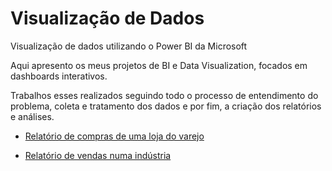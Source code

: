 
# Visualização de Dados

  Visualização de dados utilizando o Power BI da Microsoft
  
  Aqui apresento os meus projetos de BI e Data Visualization, focados em dashboards interativos.
  
  Trabalhos esses realizados seguindo todo o processo de entendimento do problema, coleta e tratamento dos dados e por fim, a criação dos relatórios e análises.
  
  * [Relatório de compras de uma loja do varejo](https://github.com/pedrotassi/datavisual/tree/main/compras_varejo)
  
  * [Relatório de vendas numa indústria](https://github.com/pedrotassi/datavisual/tree/main/vendasindus)
  
  
  
  
